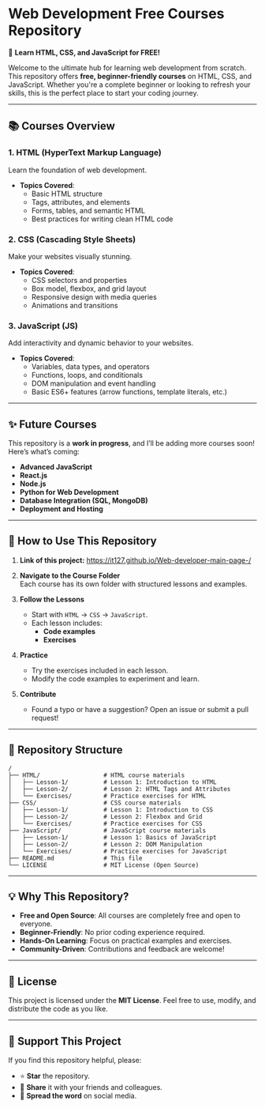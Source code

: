 # **Web Development Free Courses Repository**  
🚀 **Learn HTML, CSS, and JavaScript for FREE!**  

Welcome to the ultimate hub for learning web development from scratch. This repository offers **free, beginner-friendly courses** on HTML, CSS, and JavaScript. Whether you're a complete beginner or looking to refresh your skills, this is the perfect place to start your coding journey.  

---

## **📚 Courses Overview**  

### **1. HTML (HyperText Markup Language)**  
Learn the foundation of web development.  
- **Topics Covered**:  
  - Basic HTML structure  
  - Tags, attributes, and elements  
  - Forms, tables, and semantic HTML  
  - Best practices for writing clean HTML code  

### **2. CSS (Cascading Style Sheets)**  
Make your websites visually stunning.  
- **Topics Covered**:  
  - CSS selectors and properties  
  - Box model, flexbox, and grid layout  
  - Responsive design with media queries  
  - Animations and transitions  

### **3. JavaScript (JS)**  
Add interactivity and dynamic behavior to your websites.  
- **Topics Covered**:  
  - Variables, data types, and operators  
  - Functions, loops, and conditionals  
  - DOM manipulation and event handling  
  - Basic ES6+ features (arrow functions, template literals, etc.)  

---

## **✨ Future Courses**  
This repository is a **work in progress**, and I’ll be adding more courses soon! Here’s what’s coming:  
- **Advanced JavaScript**  
- **React.js**  
- **Node.js**  
- **Python for Web Development**  
- **Database Integration (SQL, MongoDB)**  
- **Deployment and Hosting**  

---

## **🚀 How to Use This Repository**  

1. **Link of this project:**
   https://it127.github.io/Web-developer-main-page-/

2. **Navigate to the Course Folder**  
   Each course has its own folder with structured lessons and examples.  

3. **Follow the Lessons**  
   - Start with `HTML` → `CSS` → `JavaScript`.  
   - Each lesson includes:  
     - **Code examples**  
     - **Exercises**

4. **Practice**  
   - Try the exercises included in each lesson.  
   - Modify the code examples to experiment and learn.  

5. **Contribute**  
   - Found a typo or have a suggestion? Open an issue or submit a pull request!  

---

## **📁 Repository Structure**  

```
/  
├── HTML/                  # HTML course materials  
│   ├── Lesson-1/          # Lesson 1: Introduction to HTML  
│   ├── Lesson-2/          # Lesson 2: HTML Tags and Attributes  
│   └── Exercises/         # Practice exercises for HTML  
├── CSS/                   # CSS course materials  
│   ├── Lesson-1/          # Lesson 1: Introduction to CSS  
│   ├── Lesson-2/          # Lesson 2: Flexbox and Grid  
│   └── Exercises/         # Practice exercises for CSS  
├── JavaScript/            # JavaScript course materials  
│   ├── Lesson-1/          # Lesson 1: Basics of JavaScript  
│   ├── Lesson-2/          # Lesson 2: DOM Manipulation  
│   └── Exercises/         # Practice exercises for JavaScript  
├── README.md              # This file  
└── LICENSE                # MIT License (Open Source)  
```

---

## **💡 Why This Repository?**  

- **Free and Open Source**: All courses are completely free and open to everyone.  
- **Beginner-Friendly**: No prior coding experience required.  
- **Hands-On Learning**: Focus on practical examples and exercises.  
- **Community-Driven**: Contributions and feedback are welcome!  

---

## **📜 License**  
This project is licensed under the **MIT License**. Feel free to use, modify, and distribute the code as you like.  

---

## **🌟 Support This Project**  

If you find this repository helpful, please:  
- ⭐ **Star** the repository.  
- 🚀 **Share** it with your friends and colleagues.  
- 💬 **Spread the word** on social media.  
